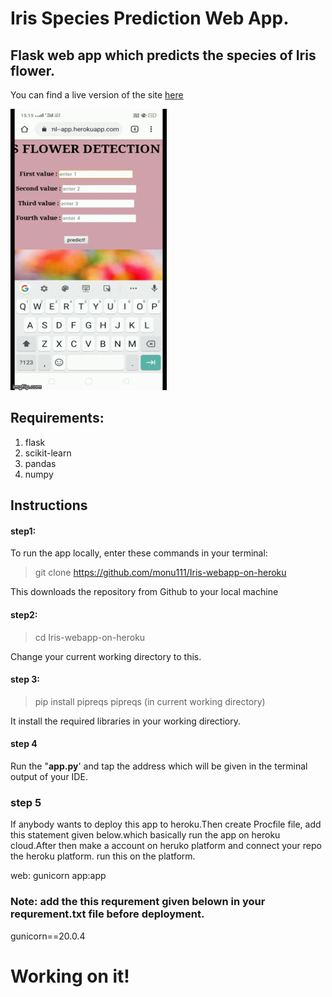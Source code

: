 # Iris Species Prediction Web App.

## Flask web app which predicts the species of Iris flower.

You can find a live version of the site [here](https://iris--ml--app.herokuapp.com/)

<img src="demo.gif" height="450" width="250">


## Requirements:
1. flask
2. scikit-learn
3. pandas
4. numpy

## Instructions

#### step1:
To run the app locally, enter these commands in your terminal: 

> git clone https://github.com/monu111/Iris-webapp-on-heroku

This downloads the repository from Github to your local machine
#### step2:
> cd Iris-webapp-on-heroku

Change your current working directory to this.
#### step 3:
> pip install pipreqs
> pipreqs                          (in current working directory)

It install the required libraries in your working directiory.

#### step 4
Run the "__app.py__' and tap the address which will be given in the terminal output of your IDE.

### step 5
If anybody wants  to deploy this app to heroku.Then create Procfile file, add this statement given below.which basically  run the app on heroku cloud.After then make a account 
on heruko platform and connect your repo the heroku platform. run this on the platform.

web: gunicorn app:app


### Note: add the this requrement given belown in your requrement.txt file before deployment.
gunicorn==20.0.4


# Working on it!
